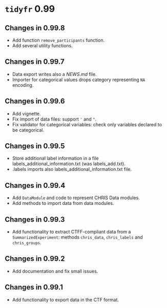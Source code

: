 # `tidyfr` 0.99

## Changes in 0.99.8

- Add function `remove_participants` function.
- Add several utility functions.

## Changes in 0.99.7

- Data export writes also a *NEWS.md* file.
- Importer for categorical values drops category representing `NA` encoding.

## Changes in 0.99.6

- Add vignette.
- Fix import of data files: support `'` and `"`.
- Fix validator for categorical variables: check only variables declared to be
  categorical.

## Changes in 0.99.5

- Store additional label information in a file labels_additional_information.txt
  (was labels_add.txt).
- .labels imports also labels_additional_information.txt file.

## Changes in 0.99.4

- Add `DataModule` and code to represent CHRIS Data modules.
- Add methods to import data from data modules.

## Changes in 0.99.3

- Add functionality to extract CTFF-compliant data from a
  `SummarizedExperiment`: methods `chris_data`, `chris_labels` and
  `chris_groups`.

## Changes in 0.99.2

- Add documentation and fix small issues.

## Changes in 0.99.1

- Add functionality to export data in the CTF format.
